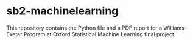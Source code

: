 # sb2-machinelearning

This repository contains the Python file and a PDF report for a Williams-Exeter Program at Oxford 
Statistical Machine Learning final project.
